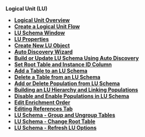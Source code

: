 
<strong>Logical Unit (LU)<strong>
<ul>
      <li><a href="/articles/03_logical_units/01_LU_overview.md">Logical Unit Overview</a></li>
      <li><a href="/articles/03_logical_units/02_create_a_logical_unit_flow.md">Create a Logical Unit Flow</li>
<li><a href="/articles/03_logical_units/03_LU_schema_window.md">LU Schema Window</li>
      <studio><li><a href="/articles/03_logical_units/04_LU_properties.md">LU Properties</a></li></studio>
<li><a href="/articles/03_logical_units/05_create_a_new_LU_object.md">Create New LU Object</a></li>
<li><a href="/articles/03_logical_units/06_auto_discovery_wizard.md">Auto Discovery Wizard</a></li>
<li><a href="/articles/03_logical_units/07_build__or_update_an_LU_schema.md">Build or Update LU Schema Using Auto Discovery</a></li>
<li><a href="/articles/03_logical_units/08_define_root_table_and_instance_ID_LU_schema.md">Set Root Table and Instance ID Column</a></li>
<li><a href="/articles/03_logical_units/09_add_table_to_a_schema.md">Add a Table to an LU Schema</a></li>
<li><a href="/articles/03_logical_units/10_delete_table_from_a_schema.md">Delete a Table from an LU Schema</a></li>
<li><a href="/articles/03_logical_units/11_add_delete_table_population.md">Add or Delete Population from LU Schema</a></li>
<li><a href="/articles/03_logical_units/12_LU_hierarchy_and_linking_table_population.md">Building an LU Hierarchy and Linking Populations</a></li>
<li><a href="/articles/03_logical_units/13_disable_enable_populations_in_schema.md">Disable and Enable Populations in LU Schema</a></li>
<li><a href="/articles/03_logical_units/14_edit%20enrichment%20order.md">Edit Enrichment Order</a></li>
<li><a href="/articles/03_logical_units/15_LU_schema_edit_reference_tab.md">Editing References Tab</a></li>
<li><a href="/articles/03_logical_units/16_LU_schema_group_and_ungroup_tables.md">LU Schema - Group and Ungroup Tables</a></li>
<li><a href="/articles/03_logical_units/17_LU_schema_change_root_table.md">LU Schema - Change Root Table</a></li>
<li><a href="/articles/03_logical_units/18_LU_schema_refresh_LU_options.md">LU Schema - Refresh LU Options</a></li>
</ul>






